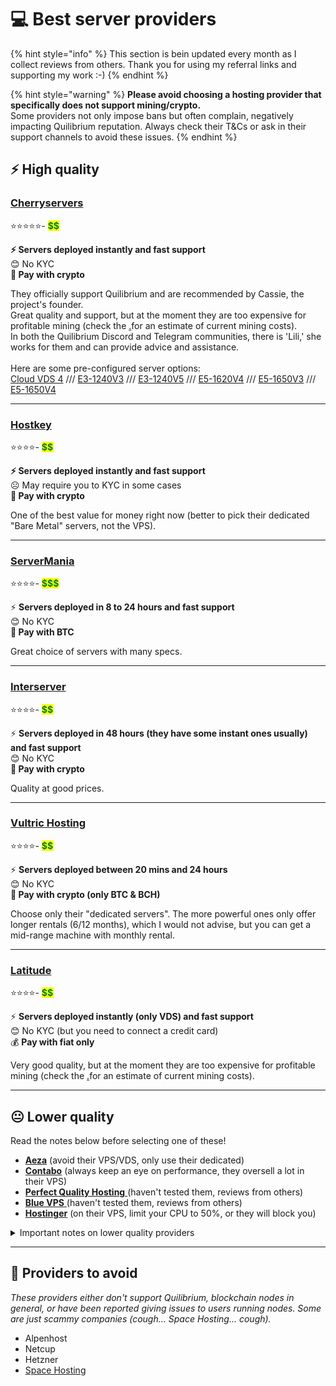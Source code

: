 # 💻 Best server providers

{% hint style="info" %}
This section is bein updated every month as I collect reviews from others. Thank you for using my referral links and supporting my work :-)
{% endhint %}

{% hint style="warning" %}
**Please avoid choosing a hosting provider that specifically does not support mining/crypto.**\
Some providers not only impose bans but often complain, negatively impacting Quilibrium reputation.  Always check their T\&Cs or ask in their support channels to avoid these issues.
{% endhint %}

## ⚡️ High quality

### [**Cherryservers** ](https://quilibrium.one/go/cherryservers)

⭐️⭐️⭐️⭐️⭐️-  <mark style="color:green;">**\$$\$$**</mark>

**⚡️ Servers deployed instantly and fast support** \
😊 No KYC\
**💸 Pay with crypto**&#x20;

They officially support Quilibrium and are recommended by Cassie, the project's founder. \
Great quality and support, but at the moment they are too expensive for profitable mining (check the [.](./ "mention")for an estimate of current mining costs).\
In both the Quilibrium Discord and Telegram communities, there is 'Lili,' she works for them and can provide advice and assistance.\
\
Here are some pre-configured server options: \
[Cloud VDS 4](https://www.cherryservers.com/server-customizer/cloud\_vds\_4?affiliate=CRXA3YWE) /// [E3-1240V3](https://www.cherryservers.com/server-customizer/e3\_1240v3?affiliate=CRXA3YWE) /// [E3-1240V5](https://www.cherryservers.com/server-customizer/e3\_1240v5?affiliate=CRXA3YWE) /// [E5-1620V4](https://www.cherryservers.com/server-customizer/e5\_1620v4?affiliate=CRXA3YWE) /// [E5-1650V3](https://www.cherryservers.com/server-customizer/e5\_1650v3?affiliate=CRXA3YWE) /// [E5-1650V4](https://www.cherryservers.com/server-customizer/e5\_1650v4?affiliate=CRXA3YWE)

***

### [**Hostkey**](https://quilibrium.one/go/hostkey)

⭐️⭐️⭐️⭐️- <mark style="color:green;">**\$$**</mark>

**⚡️ Servers deployed instantly and fast support**\
☹️ May require you to KYC in some cases \
**💸 Pay with crypto**

One of the best value for money right now (better to pick their dedicated "Bare Metal" servers, not the VPS).&#x20;

***

### [ServerMania](https://quilibrium.one/go/servermania)

⭐️⭐️⭐️⭐️- <mark style="color:green;">**\$$$**</mark>

⚡️ **Servers deployed in 8 to 24 hours and fast support**\
😊 No KYC\
**💸 Pay with BTC**

Great choice of servers with many specs.

***

### [Interserver](https://quilibrium.one/go/interserver)

⭐️⭐️⭐️⭐️- <mark style="color:green;">**\$$**</mark>

⚡️ **Servers deployed in 48 hours (they have some instant ones usually) and fast support**\
😊 No KYC\
**💸 Pay with crypto**

Quality at good prices.

***

### [**Vultric Hosting**](https://quilibrium.one/go/vultric)&#x20;

⭐️⭐️⭐️⭐️- <mark style="color:green;">**\$$**</mark>

⚡️ **Servers deployed between 20 mins and 24 hours**\
😊 No KYC \
**💸 Pay with crypto (only BTC & BCH)**

Choose only their "dedicated servers". The more powerful ones only offer longer rentals (6/12 months), which I would not advise, but you can get a mid-range machine with monthly rental.

***

### [**Latitude** ](https://quilibrium.one/go/latitude)

⭐️⭐️⭐️⭐️- <mark style="color:green;">**\$$\$$**</mark>

⚡️ **Servers deployed instantly (only VDS) and fast support**\
😊 No KYC (but you need to connect a credit card)\
💰 **Pay with fiat only**

Very good quality,  but at the moment they are too expensive for profitable mining (check the [.](./ "mention")for an estimate of current mining costs).

***

## 😐 Lower quality

Read the notes below before selecting one of these!

* [**Aeza**](https://quilibrium.one/go/aeza) (avoid their VPS/VDS, only use their dedicated)
* [**Contabo**](https://quilibrium.one/go/contabo) (always keep an eye on performance, they oversell a lot in their VPS)
* [**Perfect Quality Hosting** ](https://quilibrium.one/go/pqhosting)(haven't tested them, reviews from others)
* [**Blue VPS**](https://my.bluevps.com/aff.php?aff=713)[ ](https://quilibrium.one/go/bluevps)(haven't tested them, reviews from others)
* [**Hostinger**](https://quilibrium.one/go/hostinger) (on their VPS, limit your CPU to 50%, or they will block you)

<details>

<summary>Important notes on lower quality providers</summary>

Keep in mind that many VPS providers likely oversell their resources. When you purchase an 8-core VPS, it’s often less powerful than advertised. Typically, the cheaper the service, the more they oversell.

Generally, with these providers, it’s better to pay for no more than one month at a time, in case you need to switch.

And in most cases you will need to apply limits to your CPU usage to avoid being blocked.

</details>

***

## 💩 Providers to avoid

_These providers either don't support Quilibrium, blockchain nodes in general, or have been reported giving issues to users running nodes. Some are just scammy companies (cough... Space Hosting... cough)._

* Alpenhost
* Netcup
* Hetzner
* [Space Hosting](https://space-hosting.net/)

